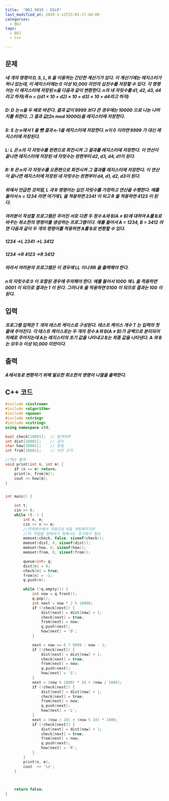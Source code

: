 ```yaml
---
title:  "BOJ_9019 : DSLR"
last_modified_at: 2020-1-13T23:01:17-04:00
categories: 
  - BOJ
tags:
  - BOJ
  - C++

---
```



## 문제

##### 네 개의 명령어 D, S, L, R 을 이용하는 간단한 계산기가 있다. 이 계산기에는 레지스터가 하나 있는데, 이 레지스터에는 0 이상 10,000 미만의 십진수를 저장할 수 있다. 각 명령어는 이 레지스터에 저장된 n을 다음과 같이 변환한다. n의 네 자릿수를 d1, d2, d3, d4라고 하자(즉 n = ((d1 × 10 + d2) × 10 + d3) × 10 + d4라고 하자)

##### D: D 는 n을 두 배로 바꾼다. 결과 값이 9999 보다 큰 경우에는 10000 으로 나눈 나머지를 취한다. 그 결과 값(2n mod 10000)을 레지스터에 저장한다.
##### S: S 는 n에서 1 을 뺀 결과 n-1을 레지스터에 저장한다. n이 0 이라면 9999 가 대신 레지스터에 저장된다.
##### L: L 은 n의 각 자릿수를 왼편으로 회전시켜 그 결과를 레지스터에 저장한다. 이 연산이 끝나면 레지스터에 저장된 네 자릿수는 왼편부터 d2, d3, d4, d1이 된다.
##### R: R 은 n의 각 자릿수를 오른편으로 회전시켜 그 결과를 레지스터에 저장한다. 이 연산이 끝나면 레지스터에 저장된 네 자릿수는 왼편부터 d4, d1, d2, d3이 된다.
##### 위에서 언급한 것처럼, L 과 R 명령어는 십진 자릿수를 가정하고 연산을 수행한다. 예를 들어서 n = 1234 라면 여기에 L 을 적용하면 2341 이 되고 R 을 적용하면 4123 이 된다.

##### 여러분이 작성할 프로그램은 주어진 서로 다른 두 정수 A와 B(A ≠ B)에 대하여 A를 B로 바꾸는 최소한의 명령어를 생성하는 프로그램이다. 예를 들어서 A = 1234, B = 3412 라면 다음과 같이 두 개의 명령어를 적용하면 A를 B로 변환할 수 있다.

##### 1234 →L 2341 →L 3412
##### 1234 →R 4123 →R 3412

##### 따라서 여러분의 프로그램은 이 경우에 LL 이나 RR 을 출력해야 한다.

##### n의 자릿수로 0 이 포함된 경우에 주의해야 한다. 예를 들어서 1000 에 L 을 적용하면 0001 이 되므로 결과는 1 이 된다. 그러나 R 을 적용하면 0100 이 되므로 결과는 100 이 된다.



## 입력

##### 프로그램 입력은 T 개의 테스트 케이스로 구성된다. 테스트 케이스 개수 T 는 입력의 첫 줄에 주어진다. 각 테스트 케이스로는 두 개의 정수 A와 B(A ≠ B)가 공백으로 분리되어 차례로 주어지는데 A는 레지스터의 초기 값을 나타내고 B는 최종 값을 나타낸다. A 와 B는 모두 0 이상 10,000 미만이다.


## 출력

##### A에서 B로 변환하기 위해 필요한 최소한의 명령어 나열을 출력한다.




## C++ 코드
```c++
#include <iostream>
#include <algorithm>
#include <queue>
#include <string>
#include <cstring>
using namespace std;

bool check[10001];	// 탐색여부
int dist[10001];	// 깊이
char how[10001];	// 방법
int from[10001];	// 이전 숫자

//역순 출력
void print(int n, int m) {
	if (n == m) return;
	print(n, from[m]);
	cout << how[m];
}


int main() {

	int t;
	cin >> t;
	while (t--) {
		int n, m;
		cin >> n >> m;
		//전역변수에서 자동으로 0을 셋팅해주지만
		//이 작업을 반복하기 위해서는 초기화가 필요
		memset(check, false, sizeof(check));
		memset(dist, 0, sizeof(dist));
		memset(how, 0, sizeof(how));
		memset(from, 0, sizeof(from));

		queue<int> q;
		dist[n] = 0;
		check[n] = true;
		from[n] = -1;
		q.push(n);

		while (!q.empty()) {
			int now = q.front();
			q.pop();
			int next = now * 2 % 10000;
			if (!check[next]) {
				dist[next] = dist[now] + 1;
				check[next] = true;
				from[next] = now;
				q.push(next);
				how[next] = 'D';
			}

			next = now == 0 ? 9999 : now - 1;
			if (!check[next]) {
				dist[next] = dist[now] + 1;
				check[next] = true;
				from[next] = now;
				q.push(next);
				how[next] = 'S';
			}
			next = (now % 1000) * 10 + (now / 1000);
			if (!check[next]) {
				dist[next] = dist[now] + 1;
				check[next] = true;
				from[next] = now;
				q.push(next);
				how[next] = 'L';
			}
			next = (now / 10) + (now % 10) * 1000;
			if (!check[next]) {
				dist[next] = dist[now] + 1;
				check[next] = true;
				from[next] = now;
				q.push(next);
				how[next] = 'R';
			}
		}
		print(n, m);
		cout  << '\n';
	}

	

	return false;
}

```

